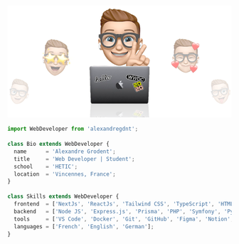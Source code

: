 <p align="center">
  <img src="https://github.com/alexandregdnt/alexandregdnt/blob/main/cover.png" />
</p>



```js
import WebDeveloper from 'alexandregdnt';

class Bio extends WebDeveloper {
  name      = 'Alexandre Grodent';
  title     = 'Web Developer | Student';
  school    = 'HETIC';
  location  = 'Vincennes, France';
}

class Skills extends WebDeveloper {
  frontend  = ['NextJs', 'ReactJs', 'Tailwind CSS', 'TypeScript', 'HTML', 'CSS', 'JavaScript'];
  backend   = ['Node JS', 'Express.js', 'Prisma', 'PHP', 'Symfony', 'Python', 'C/C++', 'SQL', 'ProgreSQL', 'MariaDB', 'MongoDB'];
  tools     = ['VS Code', 'Docker', 'Git', 'GitHub', 'Figma', 'Notion', 'MacOS', 'Homebrew', 'Raycast'];
  languages = ['French', 'English', 'German'];
}
```
